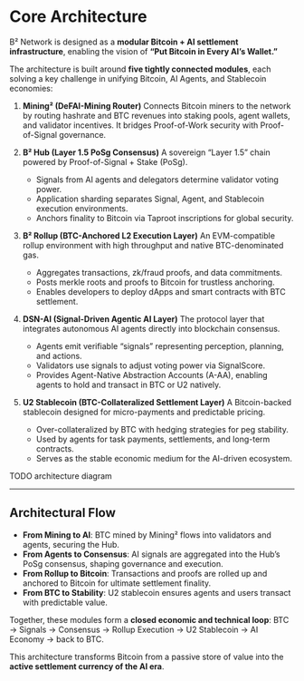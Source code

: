 # Core Architecture

B² Network is designed as a **modular Bitcoin + AI settlement infrastructure**, enabling the vision of
**“Put Bitcoin in Every AI’s Wallet.”**

The architecture is built around **five tightly connected modules**, each solving a key challenge in unifying Bitcoin, AI Agents, and Stablecoin economies:

1. **Mining² (DeFAI-Mining Router)**
   Connects Bitcoin miners to the network by routing hashrate and BTC revenues into staking pools, agent wallets, and validator incentives.
   It bridges Proof-of-Work security with Proof-of-Signal governance.

2. **B² Hub (Layer 1.5 PoSg Consensus)**
   A sovereign “Layer 1.5” chain powered by Proof-of-Signal + Stake (PoSg).
   - Signals from AI agents and delegators determine validator voting power.
   - Application sharding separates Signal, Agent, and Stablecoin execution environments.
   - Anchors finality to Bitcoin via Taproot inscriptions for global security.

3. **B² Rollup (BTC-Anchored L2 Execution Layer)**
   An EVM-compatible rollup environment with high throughput and native BTC-denominated gas.
   - Aggregates transactions, zk/fraud proofs, and data commitments.
   - Posts merkle roots and proofs to Bitcoin for trustless anchoring.
   - Enables developers to deploy dApps and smart contracts with BTC settlement.

4. **DSN-AI (Signal-Driven Agentic AI Layer)**
   The protocol layer that integrates autonomous AI agents directly into blockchain consensus.
   - Agents emit verifiable “signals” representing perception, planning, and actions.
   - Validators use signals to adjust voting power via SignalScore.
   - Provides Agent-Native Abstraction Accounts (A-AA), enabling agents to hold and transact in BTC or U2 natively.

5. **U2 Stablecoin (BTC-Collateralized Settlement Layer)**
   A Bitcoin-backed stablecoin designed for micro-payments and predictable pricing.
   - Over-collateralized by BTC with hedging strategies for peg stability.
   - Used by agents for task payments, settlements, and long-term contracts.
   - Serves as the stable economic medium for the AI-driven ecosystem.

TODO architecture diagram

---

## Architectural Flow

- **From Mining to AI**: BTC mined by Mining² flows into validators and agents, securing the Hub.
- **From Agents to Consensus**: AI signals are aggregated into the Hub’s PoSg consensus, shaping governance and execution.
- **From Rollup to Bitcoin**: Transactions and proofs are rolled up and anchored to Bitcoin for ultimate settlement finality.
- **From BTC to Stability**: U2 stablecoin ensures agents and users transact with predictable value.

Together, these modules form a **closed economic and technical loop**:
BTC → Signals → Consensus → Rollup Execution → U2 Stablecoin → AI Economy → back to BTC.

This architecture transforms Bitcoin from a passive store of value into the **active settlement currency of the AI era**.